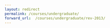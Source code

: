 ```yaml
---
layout: redirect
permalink: /courses/undergraduate/
forward_url:  /courses/undergraduate/rev-2013/
---
```

